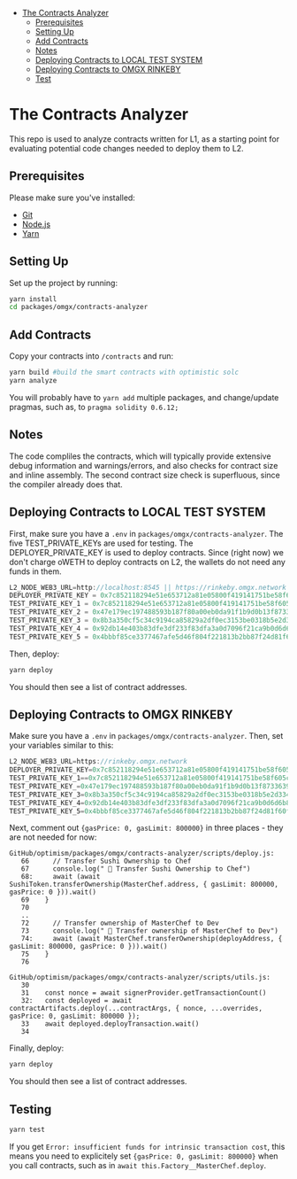 - [The Contracts Analyzer](#the-contract-analyzer)
  * [Prerequisites](#prerequisites)
  * [Setting Up](#setting-up)
  * [Add Contracts](#add-contracts)
  * [Notes](#notes)
  * [Deploying Contracts to LOCAL TEST SYSTEM](#deploying-contracts-to-local-test-system)
  * [Deploying Contracts to OMGX RINKEBY](#deploying-contracts-to-omgx-rinkeby)
  * [Test](#test)

# The Contracts Analyzer

This repo is used to analyze contracts written for L1, as a starting point for evaluating potential code changes needed to deploy them to L2.

## Prerequisites

Please make sure you've installed:

- [Git](https://git-scm.com/book/en/v2/Getting-Started-Installing-Git)
- [Node.js](https://nodejs.org/en/download/)
- [Yarn](https://classic.yarnpkg.com/en/docs/install#mac-stable)

## Setting Up

Set up the project by running:

```bash
yarn install
cd packages/omgx/contracts-analyzer
```

## Add Contracts

Copy your contracts into `/contracts` and run:

```bash
yarn build #build the smart contracts with optimistic solc
yarn analyze
```

You will probably have to `yarn add` multiple packages, and change/update pragmas, such as, to `pragma solidity 0.6.12;`

## Notes

The code compliles the contracts, which will typically provide extensive debug information and warnings/errors, and also checks for contract size and inline assembly. The second contract size check is superfluous, since the compiler already does that.

## Deploying Contracts to LOCAL TEST SYSTEM

First, make sure you have a `.env` in `packages/omgx/contracts-analyzer`. The five TEST_PRIVATE_KEYs are used for testing. The DEPLOYER_PRIVATE_KEY is used to deploy contracts. Since (right now) we don't charge oWETH to deploy contracts on L2, the wallets do not need any funds in them.

```javascript
L2_NODE_WEB3_URL=http://localhost:8545 || https://rinkeby.omgx.network
DEPLOYER_PRIVATE_KEY = 0x7c852118294e51e653712a81e05800f419141751be58f605c371e15141b007a6
TEST_PRIVATE_KEY_1 = 0x7c852118294e51e653712a81e05800f419141751be58f605c371e15141b007a6
TEST_PRIVATE_KEY_2 = 0x47e179ec197488593b187f80a00eb0da91f1b9d0b13f8733639f19c30a34926a
TEST_PRIVATE_KEY_3 = 0x8b3a350cf5c34c9194ca85829a2df0ec3153be0318b5e2d3348e872092edffba
TEST_PRIVATE_KEY_4 = 0x92db14e403b83dfe3df233f83dfa3a0d7096f21ca9b0d6d6b8d88b2b4ec1564e
TEST_PRIVATE_KEY_5 = 0x4bbbf85ce3377467afe5d46f804f221813b2bb87f24d81f60f1fcdbf7cbf4356
```

Then, deploy:

```bash
yarn deploy
```

You should then see a list of contract addresses.

## Deploying Contracts to OMGX RINKEBY

Make sure you have a `.env` in `packages/omgx/contracts-analyzer`. Then, set your variables similar to this:

```javascript
L2_NODE_WEB3_URL=https://rinkeby.omgx.network
DEPLOYER_PRIVATE_KEY=0x7c852118294e51e653712a81e05800f419141751be58f605c371e15141b007a6
TEST_PRIVATE_KEY_1==0x7c852118294e51e653712a81e05800f419141751be58f605c371e15141b007a6
TEST_PRIVATE_KEY_=0x47e179ec197488593b187f80a00eb0da91f1b9d0b13f8733639f19c30a34926a
TEST_PRIVATE_KEY_3=0x8b3a350cf5c34c9194ca85829a2df0ec3153be0318b5e2d3348e872092edffba
TEST_PRIVATE_KEY_4=0x92db14e403b83dfe3df233f83dfa3a0d7096f21ca9b0d6d6b8d88b2b4ec1564e
TEST_PRIVATE_KEY_5=0x4bbbf85ce3377467afe5d46f804f221813b2bb87f24d81f60f1fcdbf7cbf4356
```

Next, comment out `{gasPrice: 0, gasLimit: 800000}` in three places - they are not needed for now:

```
GitHub/optimism/packages/omgx/contracts-analyzer/scripts/deploy.js:
   66      // Transfer Sushi Ownership to Chef
   67      console.log(" 🔑 Transfer Sushi Ownership to Chef")
   68:     await (await SushiToken.transferOwnership(MasterChef.address, { gasLimit: 800000, gasPrice: 0 })).wait()
   69    }
   70  
   ..
   72      // Transfer ownership of MasterChef to Dev
   73      console.log(" 🔑 Transfer ownership of MasterChef to Dev")
   74:     await (await MasterChef.transferOwnership(deployAddress, { gasLimit: 800000, gasPrice: 0 })).wait()
   75    }
   76  

GitHub/optimism/packages/omgx/contracts-analyzer/scripts/utils.js:
   30    
   31    const nonce = await signerProvider.getTransactionCount()
   32:   const deployed = await contractArtifacts.deploy(...contractArgs, { nonce, ...overrides, gasPrice: 0, gasLimit: 800000 });
   33    await deployed.deployTransaction.wait()
   34  
```

Finally, deploy:

```bash
yarn deploy
```

You should then see a list of contract addresses.

## Testing

```bash
yarn test
```

If you get `Error: insufficient funds for intrinsic transaction cost`, this means you need to explicitely set `{gasPrice: 0, gasLimit: 800000}` when you call contracts, such as in `await this.Factory__MasterChef.deploy`.
